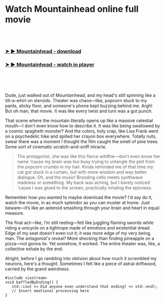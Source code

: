 <h1>Watch Mountainhead online full movie</h1>


<br><br>

<h3><a href="https://Johns-florabrasra1972.github.io/zjtpttgyqt/">➤ ► Mountainhead - download</a></h3> 
<h3><a href="https://Johns-florabrasra1972.github.io/zjtpttgyqt/">➤ ► Mountainhead - watch in player</a></h3>


<br><br><br>


Dude, just walked out of Mountainhead, and my head's still spinning like a tilt-a-whirl on steroids. Theater was chaos—like, popcorn stuck to my pants, sticky floor, and someone's phone kept buzzing behind me. Argh! But oh man, that movie. It was like every twist and turn was a gut punch.

That scene where the mountain literally opens up like a massive celestial mouth—I don't even know how to describe it. It was like being swallowed by a cosmic spaghetti monster? And the colors, holy crap, like Lisa Frank went on a psychedelic hike and spilled her crayon box everywhere. Totally nuts, swear there was a moment I thought the film caught the smell of pine trees. Some sort of cinematic scratch-and-sniff miracle.

> The protagonist, she was like this fierce wildfire—don’t even know her name 'cause my brain was too busy trying to untangle the plot from the popcorn crumbs in my hair. Kinda reminded me of that time my cat got stuck in a curtain, but with more wisdom and way better dialogue. Oh, and the music! Brooding cello meets synthwave madness or something. My back was aching, but I barely noticed 'cause I was glued to the screen, practically inhaling the epicness.

Remember how you wanted to maybe download the movie? I'd say do it, watch the movie, in as much splendor as you can muster at home. Just beware—it’s like an asteroid smashing through your brain and heart in equal measure.

The final act—like, I’m still reeling—felt like juggling flaming swords while riding a unicycle on a tightrope made of emotions and existential dread. Edge of my seat doesn’t even cut it; it was more edge of my very being, man. The antagonist's reveal? More shocking than finding pineapple on a pizza—not gonna lie. Yet somehow, it worked. The entire theater was, like, a collective exhale by the end.

Alright, before I go rambling into oblivion about how much it scrambled my neurons, here's a thought. Sometimes I felt like a piece of astral driftwood, carried by the grand weirdness.

```
#include <iostream>
void baffledByEnding() {
   std::cout << Did anyone even understand that ending? << std::endl;
   // Insert emotional processing here
}
```
